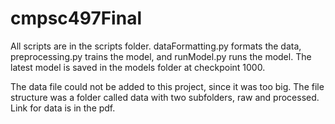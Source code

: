 # cmpsc497Final

All scripts are in the scripts folder. dataFormatting.py formats the data, preprocessing.py trains the model, and runModel.py runs the model. The latest model is saved in the models folder at checkpoint 1000.

The data file could not be added to this project, since it was too big. The file structure was a folder called data with two subfolders, raw and processed. Link for data is in the pdf.
